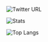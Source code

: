 ![Twitter URL](https://img.shields.io/twitter/url?label=Follow%20on&logo=Twitter&logoColor=%230f0&style=for-the-badge&url=https%3A%2F%2Ftwitter.com%2FnickEMERALDZZZ)

![Stats](https://github-readme-stats.vercel.app/api?username=Nicholas-Keller&theme=jolly&show_icons=true)

![Top Langs](https://github-readme-stats.vercel.app/api/top-langs/?username=Nicholas-Keller&theme=jolly)
